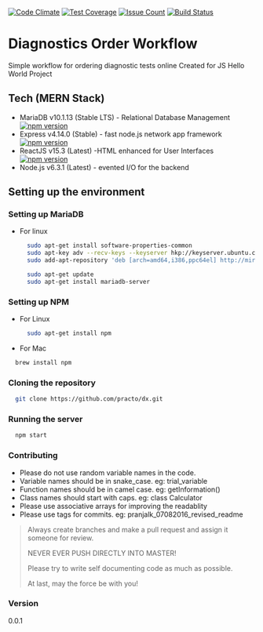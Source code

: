 [![Code Climate](https://codeclimate.com/repos/57bc5da48a150839490023d0/badges/d68e3891ce9d0c029e25/gpa.svg)](https://codeclimate.com/repos/57bc5da48a150839490023d0/feed) [![Test Coverage](https://codeclimate.com/repos/57bc5da48a150839490023d0/badges/d68e3891ce9d0c029e25/coverage.svg)](https://codeclimate.com/repos/57bc5da48a150839490023d0/coverage) [![Issue Count](https://codeclimate.com/repos/57bc5da48a150839490023d0/badges/d68e3891ce9d0c029e25/issue_count.svg)](https://codeclimate.com/repos/57bc5da48a150839490023d0/feed) [![Build Status](https://travis-ci.org/pranjalk/dx.svg?branch=master)](https://travis-ci.org/pranjalk/dx)

# Diagnostics Order Workflow
Simple workflow for ordering diagnostic tests online
Created for JS Hello World Project

## Tech (MERN Stack)
  - MariaDB v10.1.13 (Stable LTS) - Relational Database Management [![npm version](https://badge.fury.io/js/mysql.svg)](https://badge.fury.io/js/mysql)
  - Express v4.14.0 (Stable) - fast node.js network app framework [![npm version](https://badge.fury.io/js/express.svg)](https://badge.fury.io/js/express)
  - ReactJS v15.3 (Latest) -HTML enhanced for User Interfaces [![npm version](https://badge.fury.io/js/react.svg)](https://badge.fury.io/js/react)
  - Node.js v6.3.1 (Latest) - evented I/O for the backend

## Setting up the environment

### Setting up MariaDB
  - For linux
  
    ```bash
      sudo apt-get install software-properties-common
      sudo apt-key adv --recv-keys --keyserver hkp://keyserver.ubuntu.com:80 0xcbcb082a1bb943db
      sudo add-apt-repository 'deb [arch=amd64,i386,ppc64el] http://mirror.fibergrid.in/mariadbrepo/10.1/ubuntu trusty main'
    ```
    ```bash
      sudo apt-get update
      sudo apt-get install mariadb-server
    ```  

### Setting up NPM
  - For Linux

    ```bash
      sudo apt-get install npm
    ```
  - For Mac

  ```bash
    brew install npm
  ```
  
### Cloning the repository
  
  ```bash
    git clone https://github.com/practo/dx.git
  ```
  
### Running the server
  
  ```bash
    npm start
  ```
  
### Contributing
- Please do not use random variable names in the code.
- Variable names should be in snake_case. eg: trial_variable
- Function names should be in camel case. eg: getInformation()
- Class names should start with caps. eg: class Calculator
- Please use associative arrays for improving the readablity
- Please use tags for commits. eg: pranjalk_07082016_revised_readme

> Always create branches and make a  pull request and assign it someone for review.
>
> NEVER EVER PUSH DIRECTLY INTO MASTER!
>
> Please try to write self documenting code as much as possible.
>
> At last, may the force be with you!

### Version
0.0.1
